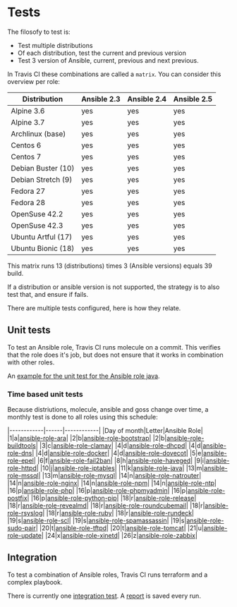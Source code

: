 # Tests

The filosofy to test is:
- Test multiple distributions
- Of each distribution, test the current and previous version
- Test 3 version of Ansible, current, previous and next previous.

In Travis CI these combinations are called a `matrix`. You can consider this overview per role:

| Distribution       | Ansible 2.3 | Ansible 2.4 | Ansible 2.5 |
|--------------------|-------------|-------------|-------------|
| Alpine 3.6         | yes         | yes         | yes         |
| Alpine 3.7         | yes         | yes         | yes         |
| Archlinux (base)   | yes         | yes         | yes         |
| Centos 6           | yes         | yes         | yes         |
| Centos 7           | yes         | yes         | yes         |
| Debian Buster (10) | yes         | yes         | yes         |
| Debian Stretch (9) | yes         | yes         | yes         |
| Fedora 27          | yes         | yes         | yes         |
| Fedora 28          | yes         | yes         | yes         |
| OpenSuse 42.2      | yes         | yes         | yes         |
| OpenSuse 42.3      | yes         | yes         | yes         |
| Ubuntu Artful (17) | yes         | yes         | yes         |
| Ubuntu Bionic (18) | yes         | yes         | yes         |

This matrix runs 13 (distributions) times 3 (Ansible versions) equals 39 build.

If a distribution or ansible version is not supported, the strategy is to also test that, and ensure if fails.

There are multiple tests configured, here is how they relate.

## Unit tests

To test an Ansible role, Travis CI runs molecule on a commit. This verifies that the role does it's job, but does not ensure that it works in combination with other roles.

An [example for the unit test for the Ansible role java](https://travis-ci.org/robertdebock/ansible-role-java).

### Time based unit tests

Because distriutions, molecule, ansible and goss change over time, a monthly test is done to all roles using this schedule:

|------------|------|------------|
|Day of month|Letter|Ansible Role|
|1|a|[ansible-role-ara](https://travis-ci.org/robertdebock/ansible-role-ara)|
|2|b|[ansible-role-bootstrap](https://travis-ci.org/robertdebock/ansible-role-bootstrap)|
|2|b|[ansible-role-buildtools](https://travis-ci.org/robertdebock/ansible-role-buildtools)|
|3|c|[ansible-role-clamav](https://travis-ci.org/robertdebock/ansible-role-clamav)|
|4|d|[ansible-role-dhcpd](https://travis-ci.org/robertdebock/ansible-role-dhcpd)|
|4|d|[ansible-role-dns](https://travis-ci.org/robertdebock/ansible-role-dns)|
|4|d|[ansible-role-docker](https://travis-ci.org/robertdebock/ansible-role-docker)|
|4|d|[ansible-role-dovecot](https://travis-ci.org/robertdebock/ansible-role-dovecot)|
|5|e|[ansible-role-epel](https://travis-ci.org/robertdebock/ansible-role-epel)|
|6|f|[ansible-role-fail2ban](https://travis-ci.org/robertdebock/ansible-role-fail2ban)|
|8|h|[ansible-role-haveged](https://travis-ci.org/robertdebock/ansible-role-haveged)|
|9|i|[ansible-role-httpd](https://travis-ci.org/robertdebock/ansible-role-httpd)|
|10|j|[ansible-role-iptables](https://travis-ci.org/robertdebock/ansible-role-iptables)|
|11|k|[ansible-role-java](https://travis-ci.org/robertdebock/ansible-role-java)|
|13|m|[ansible-role-mssql](https://travis-ci.org/robertdebock/ansible-role-mssql)|
|13|m|[ansible-role-mysql](https://travis-ci.org/robertdebock/ansible-role-mysql)|
|14|n|[ansible-role-natrouter](https://travis-ci.org/robertdebock/ansible-role-natrouter)|
|14|n|[ansible-role-nginx](https://travis-ci.org/robertdebock/ansible-role-nginx)|
|14|n|[ansible-role-npm](https://travis-ci.org/robertdebock/ansible-role-npm)|
|14|n|[ansible-role-ntp](https://travis-ci.org/robertdebock/ansible-role-ntp)|
|16|p|[ansible-role-php](https://travis-ci.org/robertdebock/ansible-role-php)|
|16|p|[ansible-role-phpmyadmin](https://travis-ci.org/robertdebock/ansible-role-phpmyadmin)|
|16|p|[ansible-role-postfix](https://travis-ci.org/robertdebock/ansible-role-postfix)|
|16|p|[ansible-role-python-pip](https://travis-ci.org/robertdebock/ansible-role-python-pip)|
|18|r|[ansible-role-release](https://travis-ci.org/robertdebock/ansible-role-release)|
|18|r|[ansible-role-revealmd](https://travis-ci.org/robertdebock/ansible-role-revealmd)|
|18|r|[ansible-role-roundcubemail](https://travis-ci.org/robertdebock/ansible-role-roundcubemail)|
|18|r|[ansible-role-rsyslog](https://travis-ci.org/robertdebock/ansible-role-rsyslog)|
|18|r|[ansible-role-ruby](https://travis-ci.org/robertdebock/ansible-role-ruby)|
|18|r|[ansible-role-rundeck](https://travis-ci.org/robertdebock/ansible-role-rundeck)|
|19|s|[ansible-role-scl](https://travis-ci.org/robertdebock/ansible-role-scl)|
|19|s|[ansible-role-spamassassin](https://travis-ci.org/robertdebock/ansible-role-spamassassin)|
|19|s|[ansible-role-sudo-pair](https://travis-ci.org/robertdebock/ansible-role-sudo-pair)|
|20|t|[ansible-role-tftpd](https://travis-ci.org/robertdebock/ansible-role-tftpd)|
|20|t|[ansible-role-tomcat](https://travis-ci.org/robertdebock/ansible-role-tomcat)|
|21|u|[ansible-role-update](https://travis-ci.org/robertdebock/ansible-role-update)|
|24|x|[ansible-role-xinetd](https://travis-ci.org/robertdebock/ansible-role-xinetd)|
|26|z|[ansible-role-zabbix](https://travis-ci.org/robertdebock/ansible-role-zabbix)|

## Integration

To test a combination of Ansible roles, Travis CI runs terraform and a complex playbook.

There is currently one [integration test](https://travis-ci.org/robertdebock/ansible-integration). A [report](https://robertdebock.nl/ansible-integration/) is saved every run.
